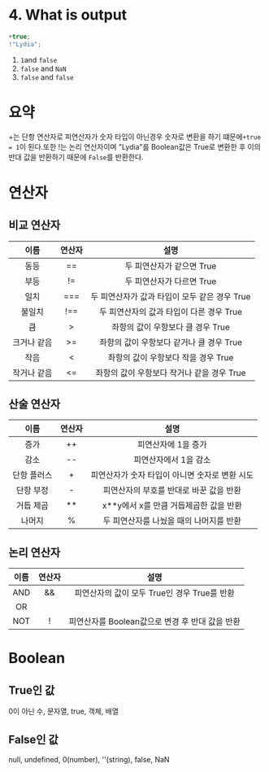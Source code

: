 # 4. What is output

```javascript
+true;
!"Lydia";
```

1. <code>1</code>and <code>false</code>
2. <code>false</code> and <code>NaN</code>
3. <code>false</code> and <code>false</code>

# 요약
+는 단항 연산자로 피연산자가 숫자 타입이 아닌경우 숫자로 변환을 하기 떄문에<code>+true = 1</code>이 된다.또한
!는 논리 연산자이며 "Lydia"를 Boolean값은 True로 변환한 후 이의 반대 값을 반환하기 때문에 <code>False</code>를 반환한다.

# 연산자

## 비교 연산자

|이름|연산자|설명|
|:---:|:---:|:---:|
|동등|==|두 피연산자가 같으면 True|
|부등|!=|두 피연산자가 다르면 True|
|일치|===|두 피연산자가 값과 타입이 모두 같은 경우 True|
|불일치|!==|두 피연산자의 값과 타입이 다른 경우 True|
|큼|>|좌항의 값이 우항보다 클 경우 True|
|크거나 같음|>=| 좌항의 값이 우항보다 같거나 클 경우 True|
|작음|<| 좌항의 값이 우항보다 작을 경우 True|
|작거나 같음|<=| 좌항의 값이 우항보다 작거나 같을 경우 True|

## 산술 연산자

|이름|연산자|설명|
|:---:|:---:|:---:|
|증가|++|피연산자에 1을 증가|
|감소|--|피연산자에서 1을 감소|
|단항 플러스|+|피연산자가 숫자 타입이 아니면 숫자로 변환 시도|
|단항 부정|-|피연산자의 부호를 반대로 바꾼 값을 반환|
|거듭 제곱|**|x**y에서 x를 만큼 거듭제곱한 값을 반환|
|나머지|%|두 피연산자를 나눴을 때의 나머지를 반환|

## 논리 연산자

|이름|연산자|설명|
|:---:|:---:|:---:|
|AND|&&|피연산자의 값이 모두 True인 경우 True를 반환|
|OR| || |피연산자의 값이 하나라도 True인 경우 True를 반환|
|NOT| ! |피연산자를 Boolean값으로 변경 후 반대 값을 반환|

# Boolean

## True인 값

0이 아닌 수, 문자열, true, 객체, 배열

## False인 값

null, undefined, 0(number), ''(string), false, NaN
